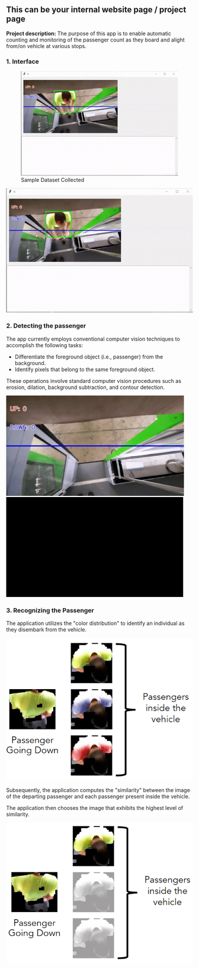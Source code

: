 ## This can be your internal website page / project page

**Project description:** The purpose of this app is to enable automatic counting and monitoring of the passenger count as they board and alight from/on vehicle at various stops.

### 1. Interface

<figure>
  <img src="images/cv/2/interface.gif?raw=true"  alt="Interface"/>
  <figcaption>Sample Dataset Collected</figcaption>
</figure>
<img src="images/cv/2/interface.gif?raw=true"/>

### 2. Detecting the passenger

The app currently employs conventional computer vision techniques to accomplish the following tasks:

-   Differentiate the foreground object (i.e., passenger) from the background.
-   Identify pixels that belong to the same foreground object.

These operations involve standard computer vision procedures such as erosion, dilation, background subtraction, and contour detection.

<img src="images/cv/2/detecting_passenger_1.gif?raw=true"/>
<img src="images/cv/2/detecting_passenger_2.gif?raw=true"/>

### 3. Recognizing the Passenger

The application utilizes the "color distribution" to identify an individual as they disembark from the vehicle.

<img src="images/cv/2/recognizing_the_passenger_1.png?raw=true"/>

Subsequently, the application computes the "similarity" between the image of the departing passenger and each passenger present inside the vehicle.

The application then chooses the image that exhibits the highest level of similarity.

<img src="images/cv/2/recognizing_the_passenger_2.png?raw=true"/>
